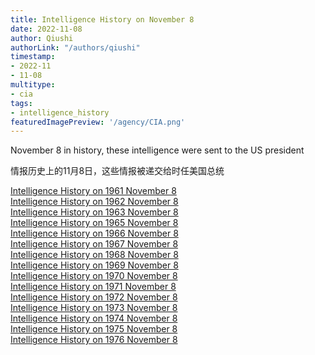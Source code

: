 ```yaml
---
title: Intelligence History on November 8
date: 2022-11-08
author: Qiushi 
authorLink: "/authors/qiushi"
timestamp: 
- 2022-11
- 11-08
multitype: 
- cia
tags: 
- intelligence_history
featuredImagePreview: '/agency/CIA.png'
---
```



November 8 in history, these intelligence were sent to the US president

情报历史上的11月8日，这些情报被递交给时任美国总统

<!--more-->







[Intelligence History on 1961 November 8](/dailybrief/1961-11-08)   
[Intelligence History on 1962 November 8](/dailybrief/1962-11-08)   
[Intelligence History on 1963 November 8](/dailybrief/1963-11-08)   
[Intelligence History on 1965 November 8](/dailybrief/1965-11-08)   
[Intelligence History on 1966 November 8](/dailybrief/1966-11-08)   
[Intelligence History on 1967 November 8](/dailybrief/1967-11-08)   
[Intelligence History on 1968 November 8](/dailybrief/1968-11-08)   
[Intelligence History on 1969 November 8](/dailybrief/1969-11-08)   
[Intelligence History on 1970 November 8](/dailybrief/1970-11-08)   
[Intelligence History on 1971 November 8](/dailybrief/1971-11-08)   
[Intelligence History on 1972 November 8](/dailybrief/1972-11-08)   
[Intelligence History on 1973 November 8](/dailybrief/1973-11-08)   
[Intelligence History on 1974 November 8](/dailybrief/1974-11-08)   
[Intelligence History on 1975 November 8](/dailybrief/1975-11-08)   
[Intelligence History on 1976 November 8](/dailybrief/1976-11-08)   
